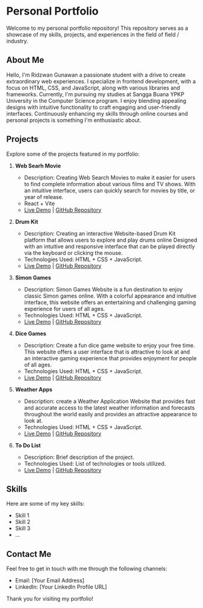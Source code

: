 # Personal Portfolio

Welcome to my personal portfolio repository! This repository serves as a showcase of my skills, projects, and experiences in the field of field / industry.

## About Me

Hello, I'm Ridzwan Gunawan a passionate student with a drive to create extraordinary web experiences. I specialize in frontend development, with a focus on HTML, CSS, and JavaScript, along with various libraries and frameworks. Currently, I'm pursuing my studies at Sangga Buana YPKP University in the Computer Science program. I enjoy blending appealing designs with intuitive functionality to craft engaging and user-friendly interfaces. Continuously enhancing my skills through online courses and personal projects is something I'm enthusiastic about.

## Projects

Explore some of the projects featured in my portfolio:

1. **Web Searh Movie**

   - Description: Creating Web Search Movies to make it easier for users to find complete information about various films and TV shows. With an intuitive interface, users can quickly search for movies by title, or year of release.
   - React + Vite
   - [Live Demo](https://web-search-movies.vercel.app/) | [GitHub Repository](https://github.com/RidzwanGunawan/web-search-movies)

2. **Drum Kit**

   - Description: Creating an interactive Website-based Drum Kit platform that allows users to explore and play drums online Designed with an intuitive and responsive interface that can be played directly via the keyboard or clicking the mouse.
   - Technologies Used: HTML + CSS + JavaScript.
   - [Live Demo](https://drum-kit-ten-rho.vercel.app/) | [GitHub Repository](https://github.com/RidzwanGunawan/Drum-Kit)

3. **Simon Games**

   - Description: Simon Games Website is a fun destination to enjoy classic Simon games online. With a colorful appearance and intuitive interface, this website offers an entertaining and challenging gaming experience for users of all ages.
   - Technologies Used: HTML + CSS + JavaScript.
   - [Live Demo](https://ridzwangunawan.github.io/simon-game/) | [GitHub Repository](https://github.com/RidzwanGunawan/simon-game)

4. **Dice Games**

   - Description: Create a fun dice game website to enjoy your free time. This website offers a user interface that is attractive to look at and an interactive gaming experience that provides enjoyment for people of all ages.
   - Technologies Used: HTML + CSS + JavaScript.
   - [Live Demo](https://ridzwangunawan.github.io/Dice-Games/) | [GitHub Repository](https://github.com/RidzwanGunawan/Dice-Games)

5. **Weather Apps**

   - Description: create a Weather Application Website that provides fast and accurate access to the latest weather information and forecasts throughout the world easily and provides an attractive appearance to look at.
   - Technologies Used: HTML + CSS + JavaScript.
   - [Live Demo](https://ridzwangunawan.github.io/Weather-Apps/) | [GitHub Repository](https://github.com/RidzwanGunawan/Weather-Apps)

6. **To Do List**
   - Description: Brief description of the project.
   - Technologies Used: List of technologies or tools utilized.
   - [Live Demo](https://ridzwangunawan.github.io/To-Do-List/) | [GitHub Repository](https://github.com/RidzwanGunawan/To-Do-List)

## Skills

Here are some of my key skills:

- Skill 1
- Skill 2
- Skill 3
- ...

## Contact Me

Feel free to get in touch with me through the following channels:

- Email: [Your Email Address]
- LinkedIn: [Your LinkedIn Profile URL]

Thank you for visiting my portfolio!
